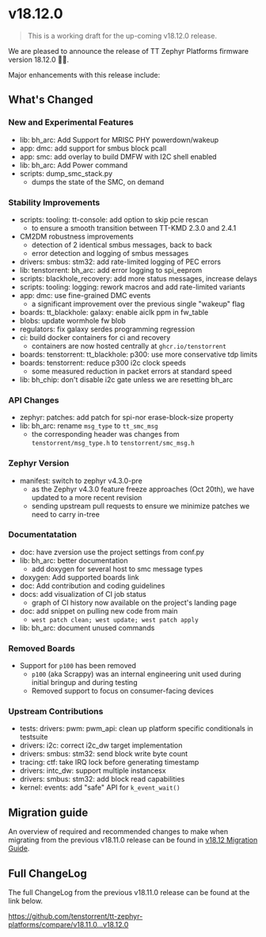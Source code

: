 # v18.12.0

> This is a working draft for the up-coming v18.12.0 release.

We are pleased to announce the release of TT Zephyr Platforms firmware version 18.12.0 🥳🎉.

Major enhancements with this release include:

## What's Changed

<!-- Subsections can break down improvements by (area or board) -->
<!-- UL PCIe -->
<!-- UL DDR -->
<!-- UL Ethernet -->
<!-- UL Telemetry -->
<!-- UL Debug / Developer Features -->
<!-- UL Drivers -->
<!-- UL Libraries -->

<!-- Performance Improvements, if applicable -->
### New and Experimental Features

* lib: bh_arc: Add Support for MRISC PHY powerdown/wakeup
* app: dmc: add support for smbus block pcall
* app: smc: add overlay to build DMFW with I2C shell enabled
* lib: bh_arc: Add Power command
* scripts: dump_smc_stack.py
  * dumps the state of the SMC, on demand

<!-- External Project Collaboration Efforts, if applicable -->

### Stability Improvements

* scripts: tooling: tt-console: add option to skip pcie rescan
  * to ensure a smooth transition between TT-KMD 2.3.0 and 2.4.1
* CM2DM robustness improvements
  * detection of 2 identical smbus messages, back to back
  * error detection and logging of smbus messages
* drivers: smbus: stm32: add rate-limited logging of PEC errors
* lib: tenstorrent: bh_arc: add error logging to spi_eeprom
* scripts: blackhole_recovery: add more status messages, increase delays
* scripts: tooling: logging: rework macros and add rate-limited variants
* app: dmc: use fine-grained DMC events
  * a significant improvement over the previous single "wakeup" flag
* boards: tt_blackhole: galaxy: enable aiclk ppm in fw_table
* blobs: update wormhole fw blob
* regulators: fix galaxy serdes programming regression
* ci: build docker containers for ci and recovery
  * containers are now hosted centrally at `ghcr.io/tenstorrent`
* boards: tenstorrent: tt_blackhole: p300: use more conservative tdp limits
* boards: tenstorrent: reduce p300 i2c clock speeds
  * some measured reduction in packet errors at standard speed
* lib: bh_chip: don't disable i2c gate unless we are resetting bh_arc

<!-- Security vulnerabilities fixed? -->

### API Changes

* zephyr: patches: add patch for spi-nor erase-block-size property
* lib: bh_arc: rename `msg_type` to `tt_smc_msg`
  * the corresponding header was changes from `tenstorrent/msg_type.h` to `tenstorrent/smc_msg.h`

<!-- Removed APIs, H3 Deprecated APIs, H3 New APIs, if applicable -->
<!-- New Samples, if applicable -->
<!-- Other Notable Changes, if applicable -->

### Zephyr Version

* manifest: switch to zephyr v4.3.0-pre
  * as the Zephyr v4.3.0 feature freeze approaches (Oct 20th), we have updated to a more recent
    revision
  * sending upstream pull requests to ensure we minimize patches we need to carry in-tree

### Documentatation

* doc: have zversion use the project settings from conf.py
* lib: bh_arc: better documentation
  * add doxygen for several host to smc message types
* doxygen: Add supported boards link
* doc: Add contribution and coding guidelines
* docs: add visualization of CI job status
  * graph of CI history now available on the project's landing page
* doc: add snippet on pulling new code from main
  * `west patch clean; west update; west patch apply`
* lib: bh_arc: document unused commands

<!-- New Boards, if applicable -->

### Removed Boards

* Support for `p100` has been removed
  * `p100` (aka Scrappy) was an internal engineering unit used during initial bringup and during testing
  * Removed support to focus on consumer-facing devices

### Upstream Contributions

* tests: drivers: pwm: pwm_api: clean up platform specific conditionals in testsuite
* drivers: i2c: correct i2c_dw target implementation
* drivers: smbus: stm32: send block write byte count
* tracing: ctf: take IRQ lock before generating timestamp
* drivers: intc_dw: support multiple instancesx
* drivers: smbus: stm32: add block read capabilities
* kernel: events: add "safe" API for `k_event_wait()`

## Migration guide

An overview of required and recommended changes to make when migrating from the previous v18.11.0 release can be found in [v18.12 Migration Guide](https://github.com/tenstorrent/tt-zephyr-platforms/tree/main/doc/release/migration-guide-18.12.md).

## Full ChangeLog

The full ChangeLog from the previous v18.11.0 release can be found at the link below.

https://github.com/tenstorrent/tt-zephyr-platforms/compare/v18.11.0...v18.12.0
